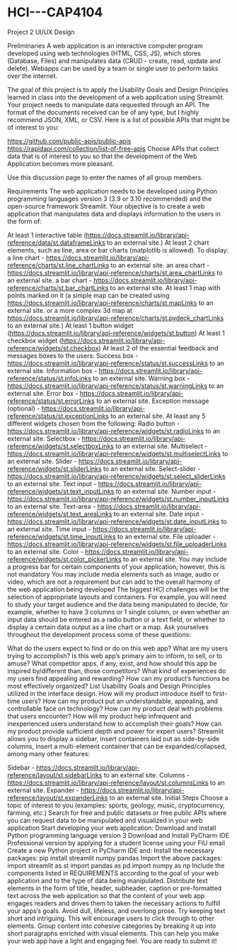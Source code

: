# HCI---CAP4104
Project 2 UI/UX Design


Preliminaries
A web application is an interactive computer program developed using web technologies (HTML, CSS, JS), which stores (Database, Files) and manipulates data (CRUD - create, read, update and delete). Webapps can be used by a team or single user to perform tasks over the internet.

The goal of this project is to apply the Usability Goals and Design Principles learned in class into the development of a web application using Streamlit. Your project needs to manipulate data requested through an API. The format of the documents received can be of any type, but I highly recommend JSON, XML, or CSV. Here is a list of possible APIs that might be of interest to you:

https://github.com/public-apis/public-apis
https://rapidapi.com/collection/list-of-free-apis
Choose APIs that collect data that is of interest to you so that the development of the Web Application becomes more pleasant.

Use this discussion page to enter the names of all group members.

Requirements
The web application needs to be developed using Python programming languages version 3 (3.9 or 3.10 recommended) and the open-source framework Streamlit. Your objective is to create a web application that manipulates data and displays information to the users in the form of:

At least 1 interactive table (https://docs.streamlit.io/library/api-reference/data/st.dataframeLinks to an external site.)
At least 2 chart elements,  such as line, area or bar charts (matplotlib is allowed). To display:
a line chart - https://docs.streamlit.io/library/api-reference/charts/st.line_chartLinks to an external site.
an area chart - https://docs.streamlit.io/library/api-reference/charts/st.area_chartLinks to an external site.
a bar chart - https://docs.streamlit.io/library/api-reference/charts/st.bar_chartLinks to an external site.
At least 1 map with points marked on it (a simple map can be created using https://docs.streamlit.io/library/api-reference/charts/st.mapLinks to an external site. or a more complex 3d map at https://docs.streamlit.io/library/api-reference/charts/st.pydeck_chartLinks to an external site.)
At least 1 button widget (https://docs.streamlit.io/library/api-reference/widgets/st.button)
At least 1 checkbox widget (https://docs.streamlit.io/library/api-reference/widgets/st.checkbox)
At least 2 of the essential feedback and messages boxes to the users:
Success box - https://docs.streamlit.io/library/api-reference/status/st.successLinks to an external site. 
Information box - https://docs.streamlit.io/library/api-reference/status/st.infoLinks to an external site. 
Warning box - https://docs.streamlit.io/library/api-reference/status/st.warningLinks to an external site. 
Error box - https://docs.streamlit.io/library/api-reference/status/st.errorLinks to an external site. 
Exception message (optional) - https://docs.streamlit.io/library/api-reference/status/st.exceptionLinks to an external site. 
At least any 5 different widgets chosen from the following:
Radio button - https://docs.streamlit.io/library/api-reference/widgets/st.radioLinks to an external site. 
Selectbox - https://docs.streamlit.io/library/api-reference/widgets/st.selectboxLinks to an external site. 
Multiselect - https://docs.streamlit.io/library/api-reference/widgets/st.multiselectLinks to an external site. 
Slider - https://docs.streamlit.io/library/api-reference/widgets/st.sliderLinks to an external site. 
Select-slider - https://docs.streamlit.io/library/api-reference/widgets/st.select_sliderLinks to an external site. 
Text input - https://docs.streamlit.io/library/api-reference/widgets/st.text_inputLinks to an external site. 
Number input - https://docs.streamlit.io/library/api-reference/widgets/st.number_inputLinks to an external site. 
Text-area - https://docs.streamlit.io/library/api-reference/widgets/st.text_areaLinks to an external site. 
Date input - https://docs.streamlit.io/library/api-reference/widgets/st.date_inputLinks to an external site. 
Time input - https://docs.streamlit.io/library/api-reference/widgets/st.time_inputLinks to an external site. 
File uploader - https://docs.streamlit.io/library/api-reference/widgets/st.file_uploaderLinks to an external site. 
Color - https://docs.streamlit.io/library/api-reference/widgets/st.color_pickerLinks to an external site. 
You may include a progress bar for certain components of your application; however, this is not mandatory
You may include media elements such as image, audio or video, which are not a requirement but can add to the overall harmony of the web application being developed
The biggest HCI challenges will be the selection of appropriate layouts and containers. For example, you will need to study your target audience and the data being manipulated to decide, for example, whether to have 3 columns or 1 single column, or even whether an input data should be entered as a radio button or a text field, or whether to display a certain data output as a line chart or a map. Ask yourselves throughout the development process some of these questions:

What do the users expect to find or do on this web app?
What are my users trying to accomplish?
Is this web app’s primary aim to inform, to sell, or to amuse?
What competitor apps, if any, exist, and how should this app be inspired by/different than, those competitors?
What kind of experiences do my users find appealing and rewarding?
How can my product’s functions be most effectively organized? List Usability Goals and Design Principles utilized in the interface design.
How will my product introduce itself to first-time users?
How can my product put an understandable, appealing, and controllable face on technology?
How can my product deal with problems that users encounter?
How will my product help infrequent and inexperienced users understand how to accomplish their goals?
How can my product provide sufficient depth and power for expert users?
Streamlit allows you to display a sidebar, insert containers laid out as side-by-side columns, insert a multi-element container that can be expanded/collapsed, among many other features:

Sidebar - https://docs.streamlit.io/library/api-reference/layout/st.sidebarLinks to an external site.
Columns - https://docs.streamlit.io/library/api-reference/layout/st.columnsLinks to an external site. 
Expander - https://docs.streamlit.io/library/api-reference/layout/st.expanderLinks to an external site. 
Initial Steps
Choose a topic of interest to you (examples: sports, geology, music, cryptocurrency, farming, etc.)
Search for free and public datasets or free public APIs where you can request data to be manipulated and visualized in your web application
Start developing your web application:
Download and install Python programming language version 3
Download and Install PyCharm IDE Professional version by applying for a student license using your FIU email
Create a new Python project in PyCharm IDE and:
Install the necessary packages: pip install streamlit numpy pandas
Import the above packages:
import streamlit as st
import pandas as pd
import numpy as np
Include the components listed in REQUIREMENTS according to the goal of your web application and to the type of data being manipulated.
Distribute text elements in the form of title, header, subheader, caption or pre-formatted text across the web application so that the content of your web app engages readers and drives them to taken the necessary actions to fulfill your apps’s goals. Avoid dull, lifeless, and overlong prose. Try keeping text short and intriguing. This will encourage users to click through to other elements. Group content into cohesive categories by breaking it up into short paragraphs enriched with visual elements. This can help you make your web app have a light and engaging feel.
You are ready to submit it!
